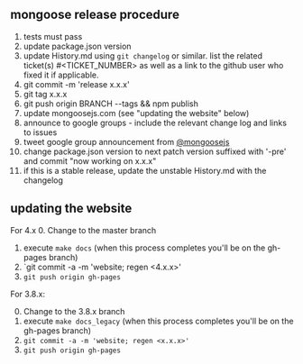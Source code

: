 ## mongoose release procedure

1.  tests must pass
2.  update package.json version
3.  update History.md using `git changelog` or similar. list the related ticket(s) #<TICKET_NUMBER> as well as a link to the github user who fixed it if applicable.
4.  git commit -m 'release x.x.x'
5.  git tag x.x.x
6.  git push origin BRANCH --tags && npm publish
7.  update mongoosejs.com (see "updating the website" below)
8.  announce to google groups - include the relevant change log and links to issues
9.  tweet google group announcement from [@mongoosejs](https://twitter.com/mongoosejs)
10. change package.json version to next patch version suffixed with '-pre' and commit "now working on x.x.x"
11. if this is a stable release, update the unstable History.md with the changelog

## updating the website

For 4.x
0. Change to the master branch
1. execute `make docs` (when this process completes you'll be on the gh-pages branch)
2. `git commit -a -m 'website; regen <4.x.x>'
3. `git push origin gh-pages`

For 3.8.x:

0. Change to the 3.8.x branch
1. execute `make docs_legacy` (when this process completes you'll be on the gh-pages branch)
2. `git commit -a -m 'website; regen <x.x.x>'`
3. `git push origin gh-pages`
